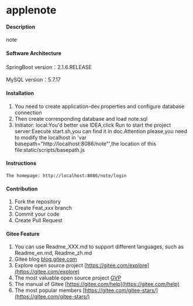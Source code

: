 # applenote

#### Description
note

#### Software Architecture
SpringBoot version：2.1.6.RELEASE

MySQL version：5.7.17

#### Installation

1. You need to create application-dev.properties and configure database connection
2. Then create corresponding database and load note.sql
3. Initiator:
    local:You'd better use IDEA,click Run to start the project
    server:Execute start.sh,you can find it in doc.Attention please,you need to modify 
    the localhost in 'var basepath="http://localhost:8086/note"',the location of this 
    file:static/scripts/basepath.js
    

#### Instructions

    The homepage: http://localhost:8086/note/login

#### Contribution

1. Fork the repository
2. Create Feat_xxx branch
3. Commit your code
4. Create Pull Request


#### Gitee Feature

1. You can use Readme\_XXX.md to support different languages, such as Readme\_en.md, Readme\_zh.md
2. Gitee blog [blog.gitee.com](https://blog.gitee.com)
3. Explore open source project [https://gitee.com/explore](https://gitee.com/explore)
4. The most valuable open source project [GVP](https://gitee.com/gvp)
5. The manual of Gitee [https://gitee.com/help](https://gitee.com/help)
6. The most popular members  [https://gitee.com/gitee-stars/](https://gitee.com/gitee-stars/)